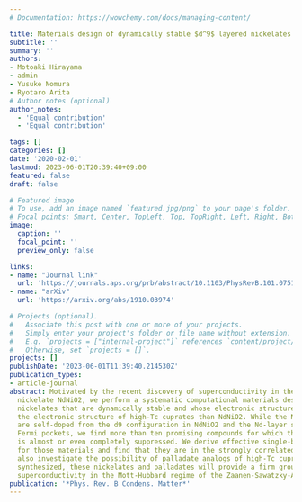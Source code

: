 ```yaml
---
# Documentation: https://wowchemy.com/docs/managing-content/

title: Materials design of dynamically stable $d^9$ layered nickelates
subtitle: ''
summary: ''
authors:
- Motoaki Hirayama
- admin
- Yusuke Nomura
- Ryotaro Arita
# Author notes (optional)
author_notes:
  - 'Equal contribution'
  - 'Equal contribution'

tags: []
categories: []
date: '2020-02-01'
lastmod: 2023-06-01T20:39:40+09:00
featured: false
draft: false

# Featured image
# To use, add an image named `featured.jpg/png` to your page's folder.
# Focal points: Smart, Center, TopLeft, Top, TopRight, Left, Right, BottomLeft, Bottom, BottomRight.
image:
  caption: ''
  focal_point: ''
  preview_only: false

links:
- name: "Journal link"
  url: 'https://journals.aps.org/prb/abstract/10.1103/PhysRevB.101.075107'
- name: "arXiv"
  url: 'https://arxiv.org/abs/1910.03974'

# Projects (optional).
#   Associate this post with one or more of your projects.
#   Simply enter your project's folder or file name without extension.
#   E.g. `projects = ["internal-project"]` references `content/project/deep-learning/index.md`.
#   Otherwise, set `projects = []`.
projects: []
publishDate: '2023-06-01T11:39:40.214530Z'
publication_types:
- article-journal
abstract: Motivated by the recent discovery of superconductivity in the Sr-doped layered
  nickelate NdNiO2, we perform a systematic computational materials design of layered
  nickelates that are dynamically stable and whose electronic structure better mimics
  the electronic structure of high-Tc cuprates than NdNiO2. While the Ni 3d orbitals
  are self-doped from the d9 configuration in NdNiO2 and the Nd-layer states form
  Fermi pockets, we find more than ten promising compounds for which the self-doping
  is almost or even completely suppressed. We derive effective single-band models
  for those materials and find that they are in the strongly correlated regime. We
  also investigate the possibility of palladate analogs of high-Tc cuprates. Once
  synthesized, these nickelates and palladates will provide a firm ground for studying
  superconductivity in the Mott-Hubbard regime of the Zaanen-Sawatzky-Allen classification.
publication: '*Phys. Rev. B Condens. Matter*'
---
```


